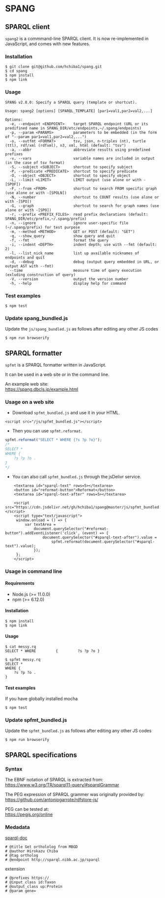 # SPANG

## SPARQL client

`spang2` is a commmand-line SPARQL client. It is now re-implemented in JavaScript, and comes with new features.

### Installation
```
$ git clone git@github.com/hchiba1/spang.git
$ cd spang
$ npm install
$ npm link
```

### Usage
```
SPANG v2.0.0: Specify a SPARQL query (template or shortcut).

Usage: spang2 [options] [SPARQL_TEMPLATE] [par1=val1,par2=val2,...]

Options:
  -e, --endpoint <ENDPOINT>    target SPARQL endpoint (URL or its predifined name in SPANG_DIR/etc/endpoints,~/.spang/endpoints)
  -p, --param <PARAMS>         parameters to be embedded (in the form of "--param par1=val1,par2=val2,...")
  -o, --outfmt <FORMAT>        tsv, json, n-triples (nt), turtle (ttl), rdf/xml (rdfxml), n3, xml, html (default: "tsv")
  -a, --abbr                   abbreviate results using predefined prefixes
  -v, --vars                   variable names are included in output (in the case of tsv format)
  -S, --subject <SUBJECT>      shortcut to specify subject
  -P, --predicate <PREDICATE>  shortcut to specify predicate
  -O, --object <OBJECT>        shortcut to specify object
  -L, --limit <LIMIT>          LIMIT output (use alone or with -[SPOF])
  -F, --from <FROM>            shortcut to search FROM specific graph (use alone or with -[SPOLN])
  -N, --number                 shortcut to COUNT results (use alone or with -[SPO])
  -G, --graph                  shortcut to search for graph names (use alone or with -[SPO])
  -r, --prefix <PREFIX_FILES>  read prefix declarations (default: SPANG_DIR/etc/prefix,~/.spang/prefix)
  -n, --ignore                 ignore user-specific file (~/.spang/prefix) for test purpose
  -m, --method <METHOD>        GET or POST (default: "GET")
  -q, --show_query             show query and quit
  -f, --fmt                    format the query
  -i, --indent <DEPTH>         indent depth; use with --fmt (default: 2)
  -l, --list_nick_name         list up available nicknames of endpoints and quit
  -d, --debug                  debug (output query embedded in URL, or output AST with --fmt)
  --time                       measure time of query execution (exluding construction of query)
  -V, --version                output the version number
  -h, --help                   display help for command
```
### Test examples
```
$ npm test
```

### Update spang_bundled.js
Update the `js/spang_bundled.js` as follows after editing any other JS codes
```
$ npm run browserify
```

## SPARQL formatter

`spfmt` is a SPARQL formatter written in JavaScript.

It can be used in a web site or in the command line.

An example web site:<br>
https://spang.dbcls.jp/example.html

### Usage on a web site

* Download `spfmt_bundled.js` and use it in your HTML.

```
<script src="/js/spfmt_bundled.js"></script>
```

* Then you can use `spfmt.reformat`.
```javascript
spfmt.reformat("SELECT * WHERE {?s ?p ?o}");
/*
SELECT *
WHERE {
    ?s ?p ?o .
}
*/
```

* You can also call `spfmt_bundled.js` through the jsDelivr service.
```
    <textarea id="sparql-text" rows=5></textarea>
    <button id="reformat-button">Reformat</button>
    <textarea id="sparql-text-after" rows=5></textarea>
    
    <script src="https://cdn.jsdelivr.net/gh/hchiba1/spang@master/js/spfmt_bundled.js"></script>  
    <script type="text/javascript">
     window.onload = () => {
         var textArea = 
             document.querySelector("#reformat-button").addEventListener('click', (event) => {
                 document.querySelector("#sparql-text-after").value =
                     spfmt.reformat(document.querySelector("#sparql-text").value);
             });
     };
    </script>
```
### Usage in command line

#### Requirements
- Node.js (>= 11.0.0)
- npm (>= 6.12.0)

#### Installation
```
$ npm install
$ npm link
```

#### Usage
```
$ cat messy.rq 
SELECT * WHERE         {         ?s ?p ?o }

$ spfmt messy.rq 
SELECT *
WHERE {
    ?s ?p ?o .
}
```

#### Test examples
If you have globally installed mocha

```
$ npm test
```

### Update spfmt_bundled.js
Update the `spfmt_bundled.js` as follows after editing any other JS codes
```
$ npm run browserify
```

## SPARQL specifications

### Syntax
The EBNF notation of SPARQL is extracted from:<br>
https://www.w3.org/TR/sparql11-query/#sparqlGrammar

The PEG expression of SPARQL grammer was originally provided by:<br>
https://github.com/antoniogarrote/rdfstore-js/

PEG can be tested at:<br>
https://pegjs.org/online

### Medadata
[sparql-doc](https://github.com/ldodds/sparql-doc)
```
# @title Get orthololog from MBGD
# @author Hirokazu Chiba
# @tag ortholog
# @endpoint http://sparql.nibb.ac.jp/sparql
```
extension
```
# @prefixes https://
# @input_class id:Taxon
# @output_class up:Protein
# @param gene=
```
